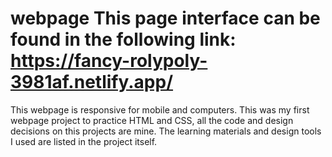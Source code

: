 # webpage This page interface can be found in the following link: https://fancy-rolypoly-3981af.netlify.app/ 
This webpage is responsive for mobile and computers.
This was my first webpage project to practice HTML and CSS, all the code and design decisions on this projects are mine. 
The learning materials and design tools I used are listed in the project itself.
